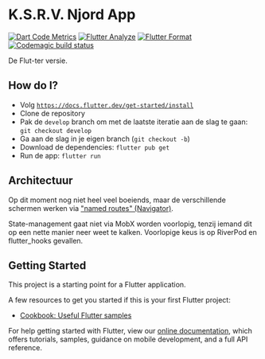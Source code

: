 # K.S.R.V. Njord App
[![Dart Code Metrics](https://github.com/ksrvnjord/app.main/actions/workflows/dartcodemetrics.yml/badge.svg)](https://github.com/ksrvnjord/app.main/actions/workflows/dartcodemetrics.yml)
[![Flutter Analyze](https://github.com/ksrvnjord/app.main/actions/workflows/flutter-analyze.yml/badge.svg)](https://github.com/ksrvnjord/app.main/actions/workflows/flutter-analyze.yml)
[![Flutter Format](https://github.com/ksrvnjord/app.main/actions/workflows/flutter-format.yml/badge.svg)](https://github.com/ksrvnjord/app.main/actions/workflows/flutter-format.yml)
[![Codemagic build status](https://api.codemagic.io/apps/639df4a27b07a355e8861df9/639df4a27b07a355e8861df8/status_badge.svg)](https://codemagic.io/apps/639df4a27b07a355e8861df9/639df4a27b07a355e8861df8/latest_build)

De Flut-ter versie.

## How do I?

- Volg [`https://docs.flutter.dev/get-started/install`](https://docs.flutter.dev/get-started/install)
- Clone de repository
- Pak de `develop` branch om met de laatste iteratie aan de slag te gaan: `git checkout develop`
- Ga aan de slag in je eigen branch (`git checkout -b`)
- Download de dependencies: `flutter pub get`
- Run de app: `flutter run`

## Architectuur

Op dit moment nog niet heel veel boeiends, maar de verschillende schermen
werken via ["named routes" (Navigator)](https://api.flutter.dev/flutter/widgets/Navigator-class.html).

State-management gaat niet via MobX worden voorlopig, tenzij iemand dit
op een nette manier neer weet te kalken. Voorlopige keus is op RiverPod 
en flutter_hooks gevallen.

## Getting Started

This project is a starting point for a Flutter application.

A few resources to get you started if this is your first Flutter project:

- [Cookbook: Useful Flutter samples](https://flutter.dev/docs/cookbook)

For help getting started with Flutter, view our
[online documentation](https://flutter.dev/docs), which offers tutorials,
samples, guidance on mobile development, and a full API reference.
